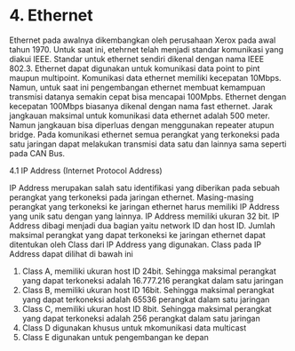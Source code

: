 # 4. Ethernet

Ethernet pada awalnya dikembangkan oleh perusahaan Xerox pada awal tahun 1970. Untuk saat ini, etehrnet telah menjadi standar komunikasi yang diakui IEEE. Standar untuk ethernet sendiri dikenal dengan nama IEEE 802.3. Ethernet dapat digunakan untuk komunikasi data point to pint maupun multipoint. Komunikasi data ethernet memiliki kecepatan 10Mbps. Namun, untuk saat ini pengembangan ethernet  membuat kemampuan transmisi datanya semakin cepat bisa mencapai 100Mpbs. Ethernet dengan kecepatan 100Mbps biasanya dikenal dengan nama fast ethernet. Jarak jangkauan maksimal untuk komunikasi data ethernet adalah 500 meter. Namun jangkauan bisa diperluas dengan menggunakan repeater atupun bridge. Pada komunikasi ethernet semua perangkat yang terkoneksi pada satu jaringan dapat melakukan transmisi data satu dan lainnya sama seperti pada CAN Bus. 

4.1 IP Address \(Internet Protocol Address\)

IP Address merupakan salah satu identifikasi yang diberikan pada sebuah perangkat yang terkoneksi pada jaringan ethernet. Masing-masing perangkat yang terkoneksi ke jaringan ethernet harus memiliki IP Address yang unik satu dengan yang lainnya. IP Address memiliki ukuran 32 bit. IP Address dibagi menjadi dua bagian yaitu network ID dan host ID. Jumlah maksimal perangkat yang dapat terkoneksi ke jaringan ethernet dapat ditentukan oleh Class dari IP Address yang digunakan. Class pada IP Address dapat dilihat di bawah ini

1. Class A, memiliki ukuran host ID 24bit. Sehingga maksimal perangkat yang dapat terkoneksi adalah 16.777.216 perangkat dalam satu jaringan
2. Class B, memiliki ukuran host ID 16bit. Sehingga maksimal perangkat yang dapat terkoneksi adalah 65536 perangkat dalam satu jaringan 
3. Class C, memiliki ukuran host ID 8bit. Sehingga maksimal perangkat yang dapat terkoneksi adalah 256 perangkat dalam satu jaringan 
4. Class D digunakan khusus untuk mkomunikasi data multicast
5. Class E digunakan untuk pengembangan ke depan  



